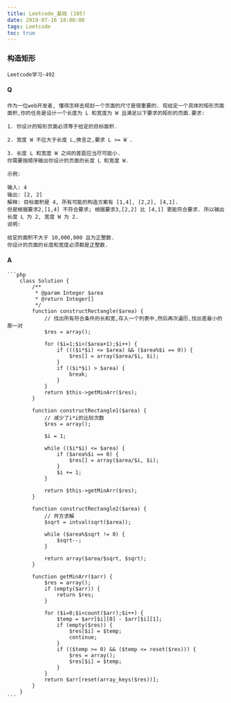 ```yaml
---
title: Leetcode_基础 (105)
date: 2019-07-16 18:00:00
tags: Leetcode
toc: true
---
```


### 构造矩形
    Leetcode学习-492

<!-- more -->

#### Q
    作为一位web开发者, 懂得怎样去规划一个页面的尺寸是很重要的. 现给定一个具体的矩形页面面积,你的任务是设计一个长度为 L 和宽度为 W 且满足以下要求的矩形的页面.要求: 

    1. 你设计的矩形页面必须等于给定的目标面积.

    2. 宽度 W 不应大于长度 L,换言之,要求 L >= W .

    3. 长度 L 和宽度 W 之间的差距应当尽可能小.
    你需要按顺序输出你设计的页面的长度 L 和宽度 W.

    示例: 

    输入: 4
    输出: [2, 2]
    解释: 目标面积是 4, 所有可能的构造方案有 [1,4], [2,2], [4,1].
    但是根据要求2,[1,4] 不符合要求; 根据要求3,[2,2] 比 [4,1] 更能符合要求. 所以输出长度 L 为 2, 宽度 W 为 2.
    说明:

    给定的面积不大于 10,000,000 且为正整数.
    你设计的页面的长度和宽度必须都是正整数.

#### A
    ```php
        class Solution {
            /**
             * @param Integer $area
             * @return Integer[]
             */
            function constructRectangle($area) {
                // 找出所有符合条件的长和宽,存入一个列表中,然后再次遍历,找出差最小的那一对
                $res = array();
                
                for ($i=1;$i<($area+1);$i++) {
                    if ((($i*$i) <= $area) && ($area%$i == 0)) {
                        $res[] = array($area/$i, $i);
                    }
                    if (($i*$i) > $area) {
                        break;
                    }
                }
                return $this->getMinArr($res);
            }

            function constructRectangle1($area) {
                // 减少了i*i的比较次数
                $res = array();
                
                $i = 1;
                
                while (($i*$i) <= $area) {
                    if ($area%$i == 0) {
                        $res[] = array($area/$i, $i);
                    }
                    $i += 1;
                }
                
                return $this->getMinArr($res);
            }

            function constructRectangle2($area) {
                // 开方求解
                $sqrt = intval(sqrt($area));
                
                while ($area%$sqrt != 0) {
                    $sqrt--;
                }
                
                return array($area/$sqrt, $sqrt);
            }
            
            function getMinArr($arr) {
                $res = array();
                if (empty($arr)) {
                    return $res;
                }
                
                for ($i=0;$i<count($arr);$i++) {
                    $temp = $arr[$i][0] - $arr[$i][1];
                    if (empty($res)) {
                        $res[$i] = $temp;
                        continue;
                    }
                    if (($temp >= 0) && ($temp <= reset($res))) {
                        $res = array();
                        $res[$i] = $temp;
                    }
                }
                return $arr[reset(array_keys($res))];
            }
        }
    ```
